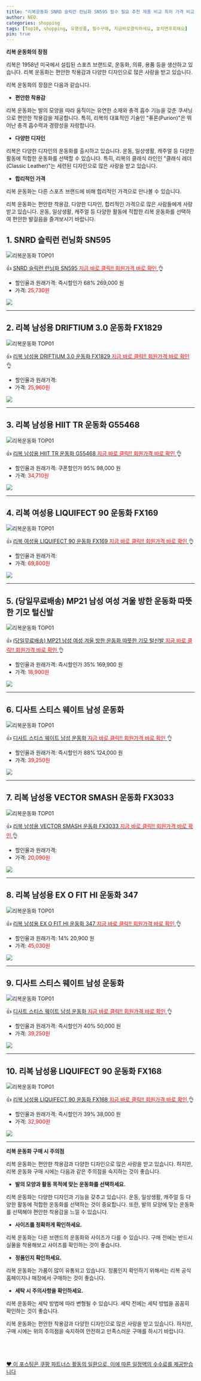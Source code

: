 ```yaml
---
title: "리복운동화 SNRD 슬릭런 런닝화 SN595 필수 필요 추천 제품 비교 최저 가격 비교 장점 구매 후기 구매평"
author: NEO.
categories: shopping
tags: [Top10, shopping, 유행상품, 필수구매, 지금바로클릭하세요, 놓치면후회해요]
pin: true
---
```

**리복 운동화의 장점**

리복은 1958년 미국에서 설립된 스포츠 브랜드로, 운동화, 의류, 용품 등을 생산하고 있습니다. 리복 운동화는 편안한 착용감과 다양한 디자인으로 많은 사랑을 받고 있습니다.

리복 운동화의 장점은 다음과 같습니다.

* **편안한 착용감**

리복 운동화는 발의 모양을 따라 움직이는 유연한 소재와 충격 흡수 기능을 갖춘 쿠셔닝으로 편안한 착용감을 제공합니다. 특히, 리복의 대표적인 기술인 "퓨론(Purion)"은 뛰어난 충격 흡수력과 경량성을 자랑합니다.

* **다양한 디자인**

리복은 다양한 디자인의 운동화를 출시하고 있습니다. 운동, 일상생활, 캐주얼 등 다양한 활동에 적합한 운동화를 선택할 수 있습니다. 특히, 리복의 클래식 라인인 "클래식 레더(Classic Leather)"는 세련된 디자인으로 많은 사랑을 받고 있습니다.

* **합리적인 가격**

리복 운동화는 다른 스포츠 브랜드에 비해 합리적인 가격으로 만나볼 수 있습니다.

리복 운동화는 편안한 착용감, 다양한 디자인, 합리적인 가격으로 많은 사람들에게 사랑받고 있습니다. 운동, 일상생활, 캐주얼 등 다양한 활동에 적합한 리복 운동화를 선택하여 편안한 발걸음을 즐겨보시기 바랍니다.

   

## 1. SNRD 슬릭런 런닝화 SN595

![리복운동화 TOP01](https://thumbnail7.coupangcdn.com/thumbnails/remote/490x490ex/image/retail/images/5241111831342769-af2209a2-f051-4dda-8f28-4747cb0372fc.jpg)


👍 [SNRD 슬릭런 런닝화 SN595 <font color=red> 지금 바로 클릭!! 회원가격 바로 확인 </font> ](https://link.coupang.com/re/AFFSDP?lptag=AF3617701&subid=GithubCoopas&pageKey=5716200698&traceid=V0-153&itemId=9546139375&vendorItemId=76830828326) 👌 


- 할인율과 원래가격: 즉시할인가 68%  269,000   원
- 가격: <span style='color:red'>25,730원</span>

[![](/discount_price.png)](https://link.coupang.com/re/AFFSDP?lptag=AF3617701&subid=GithubCoopas&pageKey=5716200698&traceid=V0-153&itemId=9546139375&vendorItemId=76830828326)

---


   

## 2. 리복 남성용 DRIFTIUM 3.0 운동화 FX1829

![리복운동화 TOP01](https://thumbnail7.coupangcdn.com/thumbnails/remote/490x490ex/image/retail/images/2893876871505814-9b4ae596-6e88-4977-afcc-fb62f0c42603.jpg)


👍 [리복 남성용 DRIFTIUM 3.0 운동화 FX1829 <font color=red> 지금 바로 클릭!! 회원가격 바로 확인 </font> ](https://link.coupang.com/re/AFFSDP?lptag=AF3617701&subid=GithubCoopas&pageKey=6453344013&traceid=V0-153&itemId=14018124215&vendorItemId=81266659415) 👌 


- 할인율과 원래가격: 
- 가격: <span style='color:red'>25,960원</span>

[![](/discount_price.png)](https://link.coupang.com/re/AFFSDP?lptag=AF3617701&subid=GithubCoopas&pageKey=6453344013&traceid=V0-153&itemId=14018124215&vendorItemId=81266659415)

---


   

## 3. 리복 남성용 HIIT TR 운동화 G55468

![리복운동화 TOP01](https://thumbnail8.coupangcdn.com/thumbnails/remote/490x490ex/image/retail/images/2892852828513242-978fbf38-d651-4717-9cb6-3fa8dde6be83.jpg)


👍 [리복 남성용 HIIT TR 운동화 G55468 <font color=red> 지금 바로 클릭!! 회원가격 바로 확인 </font> ](https://link.coupang.com/re/AFFSDP?lptag=AF3617701&subid=GithubCoopas&pageKey=6453006490&traceid=V0-153&itemId=14016150996&vendorItemId=81264704686) 👌 


- 할인율과 원래가격: 쿠폰할인가 95%  98,000   원
- 가격: <span style='color:red'>34,710원</span>

[![](/discount_price.png)](https://link.coupang.com/re/AFFSDP?lptag=AF3617701&subid=GithubCoopas&pageKey=6453006490&traceid=V0-153&itemId=14016150996&vendorItemId=81264704686)

---


   

## 4. 리복 여성용 LIQUIFECT 90 운동화 FX169

![리복운동화 TOP01](https://thumbnail10.coupangcdn.com/thumbnails/remote/490x490ex/image/vendor_inventory/17f6/5165b33332b4e667f3512334dd8df9f43ffb9005a5ba71f943bfd5328b87.jpg)


👍 [리복 여성용 LIQUIFECT 90 운동화 FX169 <font color=red> 지금 바로 클릭!! 회원가격 바로 확인 </font> ](https://link.coupang.com/re/AFFSDP?lptag=AF3617701&subid=GithubCoopas&pageKey=6453343421&traceid=V0-153&itemId=14018120687&vendorItemId=87308110450) 👌 


- 할인율과 원래가격: 
- 가격: <span style='color:red'>69,800원</span>

[![](/discount_price.png)](https://link.coupang.com/re/AFFSDP?lptag=AF3617701&subid=GithubCoopas&pageKey=6453343421&traceid=V0-153&itemId=14018120687&vendorItemId=87308110450)

---


   

## 5. (당일무료배송) MP21 남성 여성 겨울 방한 운동화 따뜻한 기모 털신발

![리복운동화 TOP01](https://thumbnail6.coupangcdn.com/thumbnails/remote/490x490ex/image/vendor_inventory/4587/6757eea8fb48417808b681c2f1d824e0167851efa9914095dcae5ad66dd0.jpg)


👍 [(당일무료배송) MP21 남성 여성 겨울 방한 운동화 따뜻한 기모 털신발 <font color=red> 지금 바로 클릭!! 회원가격 바로 확인 </font> ](https://link.coupang.com/re/AFFSDP?lptag=AF3617701&subid=GithubCoopas&pageKey=6159217825&traceid=V0-153&itemId=11941630510&vendorItemId=79214320378) 👌 


- 할인율과 원래가격: 즉시할인가 35%  169,900   원
- 가격: <span style='color:red'>18,900원</span>

[![](/discount_price.png)](https://link.coupang.com/re/AFFSDP?lptag=AF3617701&subid=GithubCoopas&pageKey=6159217825&traceid=V0-153&itemId=11941630510&vendorItemId=79214320378)

---


   

## 6. 디사트 스티스 웨이트 남성 운동화

![리복운동화 TOP01](https://thumbnail10.coupangcdn.com/thumbnails/remote/490x490ex/image/vendor_inventory/1e36/42db036d1c890577bec196132fe7b8239408a12d132fa38090ef642863c1.jpg)


👍 [디사트 스티스 웨이트 남성 운동화 <font color=red> 지금 바로 클릭!! 회원가격 바로 확인 </font> ](https://link.coupang.com/re/AFFSDP?lptag=AF3617701&subid=GithubCoopas&pageKey=6675315822&traceid=V0-153&itemId=15373627804&vendorItemId=85847746650) 👌 


- 할인율과 원래가격: 즉시할인가 88%  124,000   원
- 가격: <span style='color:red'>39,250원</span>

[![](/discount_price.png)](https://link.coupang.com/re/AFFSDP?lptag=AF3617701&subid=GithubCoopas&pageKey=6675315822&traceid=V0-153&itemId=15373627804&vendorItemId=85847746650)

---


   

## 7. 리복 남성용 VECTOR SMASH 운동화 FX3033

![리복운동화 TOP01](https://thumbnail9.coupangcdn.com/thumbnails/remote/490x490ex/image/retail/images/4195901024425794-5926bab5-4146-489c-810b-aa53aeffda8c.png)


👍 [리복 남성용 VECTOR SMASH 운동화 FX3033 <font color=red> 지금 바로 클릭!! 회원가격 바로 확인 </font> ](https://link.coupang.com/re/AFFSDP?lptag=AF3617701&subid=GithubCoopas&pageKey=6453344315&traceid=V0-153&itemId=14018126774&vendorItemId=81266662066) 👌 


- 할인율과 원래가격: 
- 가격: <span style='color:red'>20,090원</span>

[![](/discount_price.png)](https://link.coupang.com/re/AFFSDP?lptag=AF3617701&subid=GithubCoopas&pageKey=6453344315&traceid=V0-153&itemId=14018126774&vendorItemId=81266662066)

---


   

## 8. 리복 남성용 EX O FIT HI 운동화 347

![리복운동화 TOP01](https://thumbnail6.coupangcdn.com/thumbnails/remote/490x490ex/image/retail/images/2893837048730290-8b1374dd-cc80-4f43-b4bd-f12d74ff3aa6.jpg)


👍 [리복 남성용 EX O FIT HI 운동화 347 <font color=red> 지금 바로 클릭!! 회원가격 바로 확인 </font> ](https://link.coupang.com/re/AFFSDP?lptag=AF3617701&subid=GithubCoopas&pageKey=6453343428&traceid=V0-153&itemId=14018120782&vendorItemId=81266656063) 👌 


- 할인율과 원래가격: 14%  20,900   원
- 가격: <span style='color:red'>45,030원</span>

[![](/discount_price.png)](https://link.coupang.com/re/AFFSDP?lptag=AF3617701&subid=GithubCoopas&pageKey=6453343428&traceid=V0-153&itemId=14018120782&vendorItemId=81266656063)

---


   

## 9. 디사트 스티스 웨이트 남성 운동화

![리복운동화 TOP01](https://thumbnail8.coupangcdn.com/thumbnails/remote/490x490ex/image/vendor_inventory/1b17/e55cb7521625ea1ebe2b87799126c67bc2524aeaffad8ebcbed6c434599d.jpg)


👍 [디사트 스티스 웨이트 남성 운동화 <font color=red> 지금 바로 클릭!! 회원가격 바로 확인 </font> ](https://link.coupang.com/re/AFFSDP?lptag=AF3617701&subid=GithubCoopas&pageKey=6675315822&traceid=V0-153&itemId=15373627787&vendorItemId=85847746842) 👌 


- 할인율과 원래가격: 즉시할인가 40%  50,000   원
- 가격: <span style='color:red'>39,250원</span>

[![](/discount_price.png)](https://link.coupang.com/re/AFFSDP?lptag=AF3617701&subid=GithubCoopas&pageKey=6675315822&traceid=V0-153&itemId=15373627787&vendorItemId=85847746842)

---


   

## 10. 리복 남성용 LIQUIFECT 90 운동화 FX168

![리복운동화 TOP01](https://thumbnail6.coupangcdn.com/thumbnails/remote/490x490ex/image/retail/images/31385032519618-4964e8b6-86c5-4ac4-a6de-0e3ab2bb4009.jpg)


👍 [리복 남성용 LIQUIFECT 90 운동화 FX168 <font color=red> 지금 바로 클릭!! 회원가격 바로 확인 </font> ](https://link.coupang.com/re/AFFSDP?lptag=AF3617701&subid=GithubCoopas&pageKey=6453006268&traceid=V0-153&itemId=14016149796&vendorItemId=81264703291) 👌 


- 할인율과 원래가격: 즉시할인가 39%  38,000   원
- 가격: <span style='color:red'>32,900원</span>

[![](/discount_price.png)](https://link.coupang.com/re/AFFSDP?lptag=AF3617701&subid=GithubCoopas&pageKey=6453006268&traceid=V0-153&itemId=14016149796&vendorItemId=81264703291)

---
**리복 운동화 구매 시 주의점**

리복 운동화는 편안한 착용감과 다양한 디자인으로 많은 사랑을 받고 있습니다. 하지만, 리복 운동화 구매 시에는 다음과 같은 주의점을 숙지하는 것이 좋습니다.

* **발의 모양과 활동 목적에 맞는 운동화를 선택하세요.**

리복 운동화는 다양한 디자인과 기능을 갖추고 있습니다. 운동, 일상생활, 캐주얼 등 다양한 활동에 적합한 운동화를 선택하는 것이 중요합니다. 또한, 발의 모양에 맞는 운동화를 선택해야 편안한 착용감을 느낄 수 있습니다.

* **사이즈를 정확하게 확인하세요.**

리복 운동화는 다른 브랜드의 운동화와 사이즈가 다를 수 있습니다. 구매 전에는 반드시 실물을 착용해보고 사이즈를 확인하는 것이 좋습니다.

* **정품인지 확인하세요.**

리복 운동화는 가품이 많이 유통되고 있습니다. 정품인지 확인하기 위해서는 리복 공식 홈페이지나 매장에서 구매하는 것이 좋습니다.

* **세탁 시 주의사항을 확인하세요.**

리복 운동화는 세탁 방법에 따라 변형될 수 있습니다. 세탁 전에는 세탁 방법을 꼼꼼히 확인하는 것이 좋습니다.

리복 운동화는 편안한 착용감과 다양한 디자인으로 많은 사랑을 받고 있습니다. 하지만, 구매 시에는 위의 주의점을 숙지하여 안전하고 만족스러운 구매를 하시기 바랍니다.<br><br><br><br><br> [ ❤  이 포스팅은 쿠팡 파트너스 활동의 일환으로, 이에 따른 일정액의 수수료를 제공받습니다](https://link.coupang.com/a/bcEFyh)